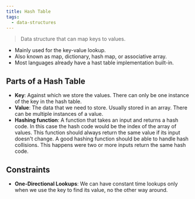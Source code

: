 ```yaml
---
title: Hash Table
tags:
  - data-structures
---
```


> Data structure that can map keys to values.

- Mainly used for the key-value lookup.
- Also known as map, dictionary, hash map, or associative array.
- Most languages already have a hast table implementation built-in.

## Parts of a Hash Table

- **Key**: Against which we store the values. There can only be one instance of the key in the hash table.
- **Value**: The data that we need to store. Usually stored in an array. There can be multiple instances of a value.
- **Hashing function**: A function that takes an input and returns a hash code. In this case the hash code would be the
  index of the array of values. This function should always return the same value if its input doesn't change. A good
  hashing function should be able to handle hash collisions. This happens were two or more inputs return the same hash
  code.

## Constraints

- **One-Directional Lookups**: We can have constant time lookups only when we use the key to find its value, no the
  other way around.
